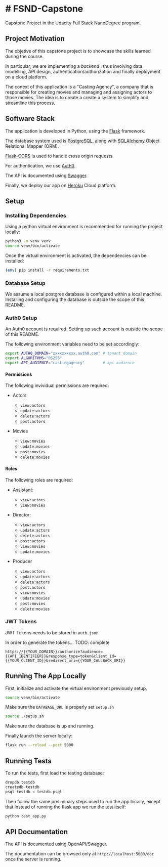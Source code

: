 # # FSND-Capstone
Capstone Project in the Udacity Full Stack NanoDegree program.

## Project Motivation

The objetive of this capstone project is to showcase the skills learned during the course.

In particular, we are implementing a *backend* , thus involving  data modelling, API design, authentication/authorization and finally deployment on a cloud platform.

The conext of this application is a "Casting Agency", a company that is responsible for creating movies and managing and assigning actors to those movies.  The idea is to create a create a system to simplify and streamline this process. 
## Software Stack

The application is developed in Python, using the  [Flask](http://flask.pocoo.org/) framework. 

The database system used is [PostgreSQL](https://www.postgresql.org/), along with [SQLAlchemy](https://www.sqlalchemy.org/) Object Relational Mapper (ORM).

[Flask-CORS](https://flask-cors.readthedocs.io/) is used to  handle cross origin requests.

For authentication, we use  [Auth0](https://auth0.com/).

The API is documented using [Swagger](https://swagger.io/).

Finally, we deploy our app on [Heroku](https://www.heroku.com/) Cloud platform.

## Setup

### Installing Dependencies

Using a python virtual environment is recommended for running the project locally:

```bash
python3 -m venv venv
source venv/bin/activate
```

Once the virtual environment is activated, the dependencies can be installed:

```bash
(env) pip install -r requirements.txt
```

### Database Setup

We assume a local postgres database is configured within a local machine. Installing and configuring the database is outside the scope of this README.

### Auth0 Setup

An Auth0 account is required. Setting up such account is outside the scope of this README.

The following environment variables need to be set accordingly:

```bash
export AUTH0_DOMAIN="xxxxxxxxxx.auth0.com" # tenant domain
export ALGORITHMS="RS256"
export API_AUDIENCE="castingagency"        # api audience
```

#### Permissions

The following invividual permissions are required:

* Actors
  * `view:actors`
  * `update:actors`
  * `delete:actors`
  * `post:actors`

* Movies
  * `view:movies`
  * `update:movies`
  * `post:movies`
  * `delete:movies`
  
#### Roles

The following roles are required:

* Assistant: 
  *  `view:actors`
  *  `view:movies`

* Director: 
  * `view:actors`
  * `update:actors`
  * `delete:actors`
  * `post:actors`
  * `view:movies`
  * `update:movies`
    
* Producer
  * `view:actors`
  * `update:actors`
  * `delete:actors`
  * `post:actors`
  * `view:movies`
  * `update:movies`
  * `post:movies`
  * `delete:movies`
  
### JWT Tokens

JWT Tokens needs to be stored in `auth.json`

In order to generate the tokens... TODO: complete

```
https://{{YOUR_DOMAIN}}/authorize?audience={{API_IDENTIFIER}}&response_type=token&client_id={{YOUR_CLIENT_ID}}&redirect_uri={{YOUR_CALLBACK_URI}}
```

## Running The App Locally

First, initialize and activate the virtual environment previously setup. 

```bash
source venv/bin/activate
```

Make sure the `DATABASE_URL` is properly set `setup.sh`

```bash
source ./setup.sh 
```

Make sure the database is up and running.

Finally launch the server locally:

```bash
flask run --reload --port 5000
```

## Running Tests

To run the tests, first load the testing database:

```bash
dropdb testdb
createdb testdb
psql testdb < testdb.psql
```

Then follow the same preliminary steps used to run the app locally, except that instead of running the flask app we run the test itself:

```bash
python test_app.py
```


## API Documentation

The API is documented using OpenAPI/Swagger.

The documentation can be browsed only at `http://localhost:5000/doc` once the server is running.

